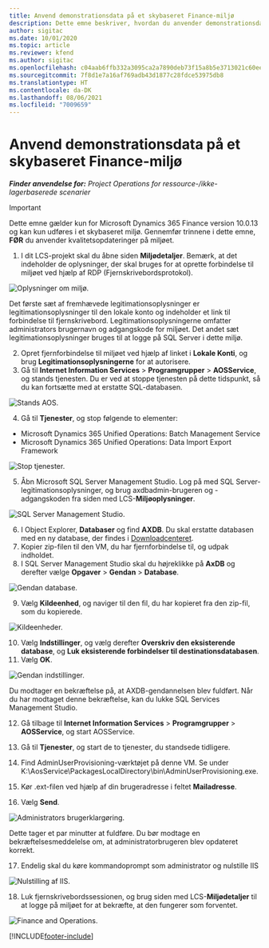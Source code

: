 ```yaml
---
title: Anvend demonstrationsdata på et skybaseret Finance-miljø
description: Dette emne beskriver, hvordan du anvender demonstrationsdata fra Project Operations til et skybaseret Dynamics 365 Finance-miljø.
author: sigitac
ms.date: 10/01/2020
ms.topic: article
ms.reviewer: kfend
ms.author: sigitac
ms.openlocfilehash: c04aab6ffb332a3095ca2a7890deb73f15a8b5e3713021c60eec02eb13dbd0cb
ms.sourcegitcommit: 7f8d1e7a16af769adb43d1877c28fdce53975db8
ms.translationtype: HT
ms.contentlocale: da-DK
ms.lasthandoff: 08/06/2021
ms.locfileid: "7009659"
---
```

# <a name="apply-demo-data-to-a-finance-cloud-hosted-environment"></a>Anvend demonstrationsdata på et skybaseret Finance-miljø

_**Finder anvendelse for:** Project Operations for ressource-/ikke-lagerbaserede scenarier_

> [!IMPORTANT]
> Dette emne gælder kun for Microsoft Dynamics 365 Finance version 10.0.13 og kan kun udføres i et skybaseret miljø. Gennemfør trinnene i dette emne, **FØR** du anvender kvalitetsopdateringer på miljøet.

1. I dit LCS-projekt skal du åbne siden **Miljødetaljer**. Bemærk, at det indeholder de oplysninger, der skal bruges for at oprette forbindelse til miljøet ved hjælp af RDP (Fjernskrivebordsprotokol).

![Oplysninger om miljø.](./media/1EnvironmentDetails.png)

Det første sæt af fremhævede legitimationsoplysninger er legitimationsoplysninger til den lokale konto og indeholder et link til forbindelse til fjernskrivebord. Legitimationsoplysningerne omfatter administrators brugernavn og adgangskode for miljøet. Det andet sæt legitimationsoplysninger bruges til at logge på SQL Server i dette miljø.

2. Opret fjernforbindelse til miljøet ved hjælp af linket i **Lokale Konti**, og brug **Legitimationsoplysningerne** for at autorisere.
3. Gå til **Internet Information Services** > **Programgrupper** > **AOSService**, og stands tjenesten. Du er ved at stoppe tjenesten på dette tidspunkt, så du kan fortsætte med at erstatte SQL-databasen.

![Stands AOS.](./media/2StopAOS.png)

4. Gå til **Tjenester**, og stop følgende to elementer:

- Microsoft Dynamics 365 Unified Operations: Batch Management Service
- Microsoft Dynamics 365 Unified Operations: Data Import Export Framework

![Stop tjenester.](./media/3StopServices.png)

5. Åbn Microsoft SQL Server Management Studio. Log på med SQL Server-legitimationsoplysninger, og brug axdbadmin-brugeren og -adgangskoden fra siden med LCS-**Miljøoplysninger**.

![SQL Server Management Studio.](./media/4SSMS.png)

6. I Object Explorer, **Databaser** og find **AXDB**. Du skal erstatte databasen med en ny database, der findes i [Downloadcenteret](https://download.microsoft.com/download/1/a/3/1a314bd2-b082-4a87-abdc-1ba26c92b63d/ProjOpsDemoDataFOGARelease.zip). 
7. Kopier zip-filen til den VM, du har fjernforbindelse til, og udpak indholdet.
8. I SQL Server Management Studio skal du højreklikke på **AxDB** og derefter vælge **Opgaver** > **Gendan** > **Database**.

![Gendan database.](./media/5RestoreDatabase.png)

9. Vælg **Kildeenhed**, og naviger til den fil, du har kopieret fra den zip-fil, som du kopierede.

![Kildeenheder.](./media/6SourceDevice.png)

10. Vælg **Indstillinger**, og vælg derefter **Overskriv den eksisterende database**, og **Luk eksisterende forbindelser til destinationsdatabasen**. 
11. Vælg **OK**.

![Gendan indstillinger.](./media/7RestoreSetting.png)

Du modtager en bekræftelse på, at AXDB-gendannelsen blev fuldført. Når du har modtaget denne bekræftelse, kan du lukke SQL Services Management Studio.

12. Gå tilbage til **Internet Information Services** > **Programgrupper** > **AOSService**, og start AOSService.
13. Gå til **Tjenester**, og start de to tjenester, du standsede tidligere.

14. Find AdminUserProvisioning-værktøjet på denne VM. Se under K:\AosService\PackagesLocalDirectory\bin\AdminUserProvisioning.exe.
15. Kør .ext-filen ved hjælp af din brugeradresse i feltet **Mailadresse**. 
16. Vælg **Send**.

![Administrators brugerklargøring.](./media/8AdminUserProvisioning.png)

Dette tager et par minutter at fuldføre. Du bør modtage en bekræftelsesmeddelelse om, at administratorbrugeren blev opdateret korrekt.

17. Endelig skal du køre kommandoprompt som administrator og nulstille IIS

![Nulstilling af IIS.](./media/9IISReset.png)

18. Luk fjernskrivebordssessionen, og brug siden med LCS-**Miljødetaljer** til at logge på miljøet for at bekræfte, at den fungerer som forventet.

![Finance and Operations.](./media/10FinanceAndOperations.png)


[!INCLUDE[footer-include](../includes/footer-banner.md)]